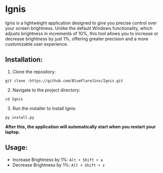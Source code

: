 # Ignis
Ignis is a lightweight application designed to give you precise control over your screen brightness. Unlike the default Windows functionality, which adjusts brightness in increments of 10%, this tool allows you to increase or decrease brightness by just 1%, offering greater precision and a more customizable user experience.

## Installation:

1. Clone the repository:
```
git clone :https://github.com/BlueFlareJinx/Ignis.git
```

2. Navigate to the project directory:
```
cd Ignis
```

3. Run the installer to install Ignis:
```
py install.py
```

**After this, the application will automatically start when you restart your laptop.**

## Usage:
* Increase Brightness by 1%: ```Alt + Shift + a```
* Decrease Brightness by 1%: ```Alt + Shift + z```